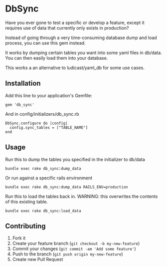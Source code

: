 # DbSync

Have you ever gone to test a specific or develop a feature, except it requires use of data that currently only exists in production?   

Instead of going through a very time-consuming database dump and load process, you can use this gem instead. 

It works by dumping certain tables you want into some yaml files in db/data.  You can then easily load them into your database.  

This works a an alternative to ludicast/yaml_db for some use cases.

## Installation

Add this line to your application's Gemfile:

    gem 'db_sync'


And in config/initializers/db_sync.rb

    DbSync.configure do |config|
      config.sync_tables = ["TABLE_NAME"]
    end

## Usage 

Run this to dump the tables you specified in the initializer to db/data
   
    bundle exec rake db_sync:dump_data 
    
Or run against a specific rails environment

    bundle exec rake db_sync:dump_data RAILS_ENV=production

Run this to load the tables back in.
WARNING: this overwrites the contents of this existing table.  
   
    bundle exec rake db_sync:load_data

## Contributing

1. Fork it
2. Create your feature branch (`git checkout -b my-new-feature`)
3. Commit your changes (`git commit -am 'Add some feature'`)
4. Push to the branch (`git push origin my-new-feature`)
5. Create new Pull Request
